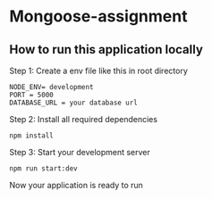 # Mongoose-assignment

## How to run this application locally

Step 1: Create a env file like this in root directory

```
NODE_ENV= development
PORT = 5000
DATABASE_URL = your database url

```

Step 2: Install all required dependencies

```
npm install
```

Step 3: Start your development server

```
npm run start:dev
```

Now your application is ready to run